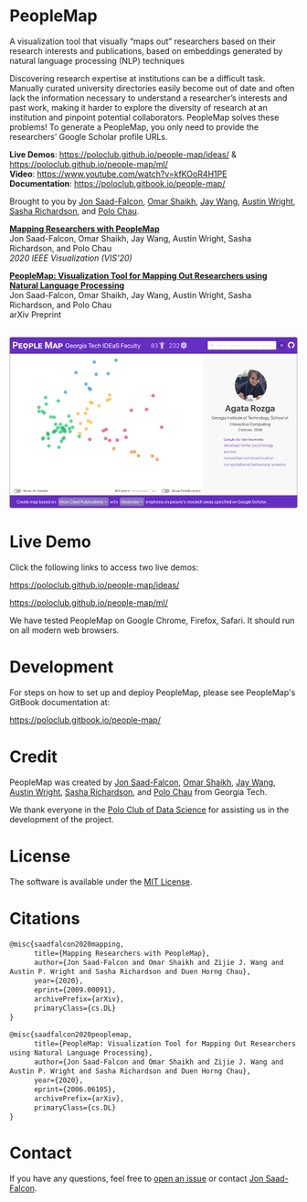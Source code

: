 # PeopleMap

A visualization tool that visually “maps out” researchers based on their research interests and publications, based on embeddings generated by natural language processing (NLP) techniques

Discovering research expertise at institutions can be a difficult task. Manually curated university directories easily become out of date and often lack the information necessary to understand a researcher’s interests and past work, making it harder to explore the diversity of research at an institution and pinpoint potential collaborators. PeopleMap solves these problems! To generate a PeopleMap, you only need to provide the researchers’ Google Scholar profile URLs.

**Live Demos**: https://poloclub.github.io/people-map/ideas/ & https://poloclub.github.io/people-map/ml/                                                 
**Video**: https://www.youtube.com/watch?v=kfKOoR4H1PE                                                                       
**Documentation**: https://poloclub.gitbook.io/people-map/                                                                             

Brought to you by [Jon Saad-Falcon](https://www.linkedin.com/in/jonsaadfalcon/), [Omar Shaikh](https://www.linkedin.com/in/oshaikh13/), [Jay Wang](https://zijie.wang/), [Austin Wright](https://austinpwright.com/), [Sasha Richardson](https://www.linkedin.com/in/sasha-richardson/), and [Polo Chau](https://poloclub.github.io/polochau/).




[**Mapping Researchers with PeopleMap**](https://arxiv.org/abs/2009.00091)                                                   
Jon Saad-Falcon, Omar Shaikh, Jay Wang, Austin Wright, Sasha Richardson, and Polo Chau                                                       
*2020 IEEE Visualization (VIS'20)*

[**PeopleMap: Visualization Tool for Mapping Out Researchers using Natural Language Processing**](https://arxiv.org/abs/2006.06105)                                         
Jon Saad-Falcon, Omar Shaikh, Jay Wang, Austin Wright, Sasha Richardson, and Polo Chau                                                    
arXiv Preprint                                                                                                                  

<br/>
<a href="https://poloclub.github.io/people-map/ideas/" target="_blank"><img src="PeopleMap.png" style="max-width:100%;"></a>



# Live Demo
Click the following links to access two live demos:

https://poloclub.github.io/people-map/ideas/

https://poloclub.github.io/people-map/ml/

We have tested PeopleMap on Google Chrome, Firefox, Safari. It should run on all modern web browsers.

# Development
For steps on how to set up and deploy PeopleMap, please see PeopleMap's GitBook documentation at:

https://poloclub.gitbook.io/people-map/

# Credit
PeopleMap was created by [Jon Saad-Falcon](https://www.linkedin.com/in/jonsaadfalcon/), [Omar Shaikh](https://www.linkedin.com/in/oshaikh13/), [Jay Wang](https://zijie.wang/), [Austin Wright](https://austinpwright.com/), [Sasha Richardson](https://www.linkedin.com/in/sasha-richardson/), and [Polo Chau](https://poloclub.github.io/polochau/) from Georgia Tech. 

We thank everyone in the [Polo Club of Data Science](http://poloclub.gatech.edu) for assisting us in the development of the project.

# License

The software is available under the [MIT License](https://github.com/poloclub/people-map/blob/master/LICENSE).

# Citations

```
@misc{saadfalcon2020mapping,
      title={Mapping Researchers with PeopleMap}, 
      author={Jon Saad-Falcon and Omar Shaikh and Zijie J. Wang and Austin P. Wright and Sasha Richardson and Duen Horng Chau},
      year={2020},
      eprint={2009.00091},
      archivePrefix={arXiv},
      primaryClass={cs.DL}
}
```

```
@misc{saadfalcon2020peoplemap,
      title={PeopleMap: Visualization Tool for Mapping Out Researchers using Natural Language Processing}, 
      author={Jon Saad-Falcon and Omar Shaikh and Zijie J. Wang and Austin P. Wright and Sasha Richardson and Duen Horng Chau},
      year={2020},
      eprint={2006.06105},
      archivePrefix={arXiv},
      primaryClass={cs.DL}
}
```



# Contact

If you have any questions, feel free to [open an issue](https://github.com/poloclub/people-map/issues) or contact [Jon Saad-Falcon](https://www.linkedin.com/in/jonsaadfalcon/).
